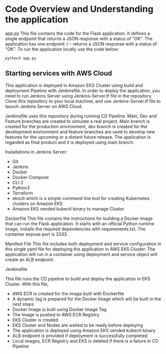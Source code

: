 # Code Overview and Understanding the application

app.py
This file contains the code for the Flask application. It defines a single endpoint that returns a JSON response with a status of "OK".
The application has one endpoint:
/ - returns a JSON response with a status of "OK".
To run the application locally use the code below:
```
python3 app.py
```

## Starting services with AWS Cloud

This application is deployed in Amazon EKS Cluster using build and deployment Pipeline with Jenkinsfile. In order to deploy the application, you need to run Jenkins Server using Jenkins-Server.tf file in the repository. Clone this repository to your local machine, and use Jenkins-Server.tf file to launch Jenkins Server on AWS Cloud.

Jenkinsfile uses this repository during running CD Pipeline. Main, Dev and Feature branches are created to simulate a real project. Main branch is created for the production environment, dev branch is created for the development environment and feature branches are used to develop new features for the upcoming or a distant future release. The application is regarded as final product and it is deployed using main branch.

Installations in Jenkins Server:

* Git
* Jenkins
* Docker
* Docker-Compose
* CLI 2
* Python3
* Terraform
* eksctl which is a simple command line tool for creating Kubernetes clusters on Amazon EKS
* Amazon EKS vended kubectl binary to manage Cluster


Dockerfile
This file contains the instructions for building a Docker image that can run the Flask application. It starts with an official Python runtime image, installs the required dependencies with requirements.txt. The container expose port is 3333.

Manifest File
This file includes both deployment and service configuration in this single yaml file for deploying the application in AWS EKS Cluster. The application will run in a container using deployment and service object will create an ALB endpoint.

Jenkinsfile

This file runs the CD pipeline to build and deploy the application in EKS Cluster. With this file, 

* AWS ECR is created for the image built with Dockerfile
* A dynamic tag is prepared for the Docker Image which will be built in the next steps
* Docker Image is built using Docker Image Tag
* The Image is pushed to AWS ECR Registry
* EKS Cluster is created
* EKS Cluster and Nodes are waited to be ready before deploying
* The application is deployed using Amazon EKS vended kubectl binary
* ALB endpoint is provided if deployment is successfully completed
* Local images, ECR Registry and EKS is deleted if there is a failure in CD Pipeline 




